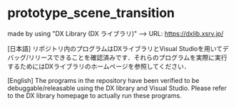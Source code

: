 # prototype_scene_transition
made by using "DX Library (DX ライブラリ)" --> URL: https://dxlib.xsrv.jp/

[日本語]
リポジトリ内のプログラムはDXライブラリとVisual Studioを用いてデバッグ/リリースできることを確認済みです．それらのプログラムを実際に実行するためにはDXライブラリのホームページを参照してください．

[English]
The programs in the repository have been verified to be debuggable/releasable using the DX library and Visual Studio. Please refer to the DX library homepage to actually run these programs.
